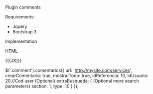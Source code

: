 Plugin comments


Requirements:

- Jquery
- Bootstrap 3

Implementation

HTML

<div class="comment" tag-comment="first_comment"></div> 


{{{JS}}}

$('.comment').comentarios({
      url: 'http://mysite.com/services',
      crearComentario: true,
      mostrarTodo: true,
      idReferencia: 10,
      idUsuario: 20,//Cod user (Optional)
      extraBusqueda: { (Optional more search parameters)
          section: 1,
          type: 10
      }
  }); 
